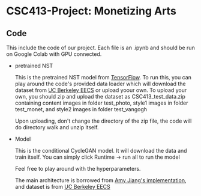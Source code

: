 # CSC413-Project: Monetizing Arts

## Code
 This include the code of our project. Each file is an .ipynb and should be run on Google Colab with GPU connected. 
 
 - pretrained NST
 
   This is the pretrained NST model from [TensorFlow](https://tfhub.dev/google/magenta/arbitrary-image-stylization-v1-256/1). To run this, you can play around the code's provided data loader which will download the dataset from [UC Berkeley EECS](https://people.eecs.berkeley.edu/~taesung_park/CycleGAN/datasets/) or upload yoour own. To upload your own, you should zip and upload the dataset as CSC413_test_data.zip containing content images in folder test_photo, style1 images in folder test_monet, and style2 images in folder test_vangogh
  
   Upon uploading, don't change the directory of the zip file, the code will do directory walk and unzip itself.
   
 - Model

   This is the conditional CycleGAN model. It will download the data and train itself. You can simply click Runtime -> run all to run the model
   
   Feel free to play around with the hyperparameters.
   
   The main architecture is borrowed from [Amy Jiang's implementation](https://www.kaggle.com/code/amyjang/monet-cyclegan-tutorial/notebook), and dataset is from [UC Berkeley EECS](https://people.eecs.berkeley.edu/~taesung_park/CycleGAN/datasets/)
